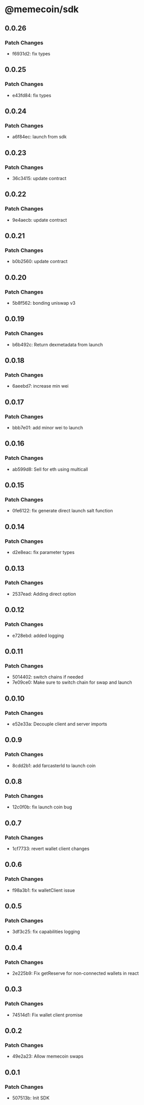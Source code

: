 # @memecoin/sdk

## 0.0.26

### Patch Changes

- f6931d2: fix types

## 0.0.25

### Patch Changes

- e43fd84: fix types

## 0.0.24

### Patch Changes

- a6f84ec: launch from sdk

## 0.0.23

### Patch Changes

- 36c3415: update contract

## 0.0.22

### Patch Changes

- 9e4aecb: update contract

## 0.0.21

### Patch Changes

- b0b2560: update contract

## 0.0.20

### Patch Changes

- 5b8f562: bonding uniswap v3

## 0.0.19

### Patch Changes

- b6b492c: Return dexmetadata from launch

## 0.0.18

### Patch Changes

- 6aeebd7: increase min wei

## 0.0.17

### Patch Changes

- bbb7e01: add minor wei to launch

## 0.0.16

### Patch Changes

- ab599d8: Sell for eth using multicall

## 0.0.15

### Patch Changes

- 0fe6122: fix generate direct launch salt function

## 0.0.14

### Patch Changes

- d2e8eac: fix parameter types

## 0.0.13

### Patch Changes

- 2537ead: Adding direct option

## 0.0.12

### Patch Changes

- e728ebd: added logging

## 0.0.11

### Patch Changes

- 5014402: switch chains if needed
- 7e09ce0: Make sure to switch chain for swap and launch

## 0.0.10

### Patch Changes

- e52e33a: Decouple client and server imports

## 0.0.9

### Patch Changes

- 8cdd2b1: add farcasterId to launch coin

## 0.0.8

### Patch Changes

- 12c0f0b: fix launch coin bug

## 0.0.7

### Patch Changes

- 1cf7733: revert wallet client changes

## 0.0.6

### Patch Changes

- f98a3b1: fix walletClient issue

## 0.0.5

### Patch Changes

- 3df3c25: fix capabilities logging

## 0.0.4

### Patch Changes

- 2e225b9: Fix getReserve for non-connected wallets in react

## 0.0.3

### Patch Changes

- 74514d1: Fix wallet client promise

## 0.0.2

### Patch Changes

- 49e2a23: Allow memecoin swaps

## 0.0.1

### Patch Changes

- 507513b: Init SDK
